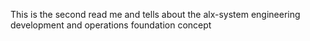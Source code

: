 This is the second read me and tells about the alx-system engineering development and operations foundation concept
